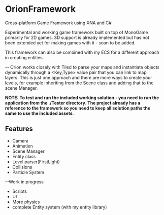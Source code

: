 # OrionFramework
Cross-platform Game Framework using XNA and C#

Experimental and working game framework built on top of MonoGame primarily for 2D games.
3D support is already implemented but has not been extended yet for making games with it - soon to be added.

This framework can also be combined with my ECS for a different approach in creating entities.

-- Orion works closely with Tiled to parse your maps and instantiate objects dynamically through a <Key,Type> value pair that you can link to map layers.
This is just one approach and there are more ways to create your levels, for example inheriting from the Scene class and adding that to the scene Manager.

**NOTE: To test and run the included working solution - you need to run the application from the ./Tester directory.
The project already has a reference to the framework so you need to keep all solution paths the same to use the included assets.**

## Features ##
* Camera
* Animation
* Scene Manager
* Entity class
* Level parser(FirstLight)
* Collisions
* Particle System

--Work in progress
* Scripts
* UI
* More physics
* complete Entity system (with my entity library)
